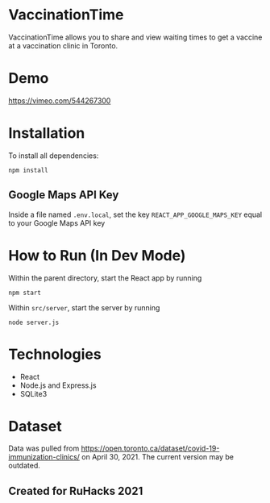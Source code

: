 # VaccinationTime

VaccinationTime allows you to share and view waiting times to get a vaccine at a vaccination clinic in Toronto.

# Demo

https://vimeo.com/544267300

# Installation

To install all dependencies:

`npm install`

## Google Maps API Key

Inside a file named `.env.local`, set the key `REACT_APP_GOOGLE_MAPS_KEY` equal to your Google Maps API key

# How to Run (In Dev Mode)

Within the parent directory, start the React app by running

`npm start`

Within `src/server`, start the server by running

`node server.js`

# Technologies

* React
* Node.js and Express.js
* SQLite3

# Dataset

Data was pulled from https://open.toronto.ca/dataset/covid-19-immunization-clinics/ on April 30, 2021. The current version may be outdated.

## Created for RuHacks 2021
